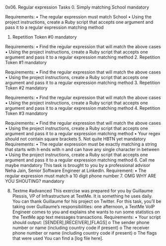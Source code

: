 0x06. Regular expression
Tasks
0. Simply matching School
mandatory

Requirements:
•	The regular expression must match School
•	Using the project instructions, create a Ruby script that accepts one argument and pass it to a regular expression matching method
1. Repetition Token #0
mandatory

Requirements:
•	Find the regular expression that will match the above cases
•	Using the project instructions, create a Ruby script that accepts one argument and pass it to a regular expression matching method
2. Repetition Token #1
mandatory

Requirements:
•	Find the regular expression that will match the above cases
•	Using the project instructions, create a Ruby script that accepts one argument and pass it to a regular expression matching method
3. Repetition Token #2
mandatory

Requirements:
•	Find the regular expression that will match the above cases
•	Using the project instructions, create a Ruby script that accepts one argument and pass it to a regular expression matching method
4. Repetition Token #3
mandatory

Requirements:
•	Find the regular expression that will match the above cases
•	Using the project instructions, create a Ruby script that accepts one argument and pass it to a regular expression matching method
•	Your regex should not contain square brackets
5. Not quite HBTN yet
mandatory
Requirements:
•	The regular expression must be exactly matching a string that starts with h ends with n and can have any single character in between
•	Using the project instructions, create a Ruby script that accepts one argument and pass it to a regular expression matching method
6. Call me maybe
mandatory
This task is brought to you by a professional advisor Neha Jain, Senior Software Engineer at LinkedIn.
Requirement:
•	The regular expression must match a 10 digit phone number
7. OMG WHY ARE YOU SHOUTING?
mandatory
 
8. Textme
#advanced
This exercise was prepared for you by Guillaume Plessis, VP of Infrastructure at TextMe. It is something he uses daily. You can thank Guillaume for his project on Twitter.
For this task, you’ll be taking over Guillaume’s responsibilities: one afternoon, a TextMe VoIP Engineer comes to you and explains she wants to run some statistics on the TextMe app text messages transactions.
Requirements:
•	Your script should output: [SENDER],[RECEIVER],[FLAGS]
o	The sender phone number or name (including country code if present)
o	The receiver phone number or name (including country code if present)
o	The flags that were used
You can find a [log file here].



